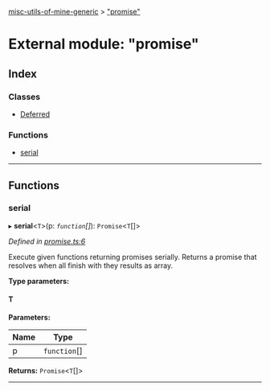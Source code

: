 [misc-utils-of-mine-generic](../README.md) > ["promise"](../modules/_promise_.md)

# External module: "promise"

## Index

### Classes

* [Deferred](../classes/_promise_.deferred.md)

### Functions

* [serial](_promise_.md#serial)

---

## Functions

<a id="serial"></a>

###  serial

▸ **serial**<`T`>(p: *`function`[]*): `Promise`<`T`[]>

*Defined in [promise.ts:6](https://github.com/cancerberoSgx/misc-utils-of-mine/blob/6844400/misc-utils-of-mine-generic/src/promise.ts#L6)*

Execute given functions returning promises serially. Returns a promise that resolves when all finish with they results as array.

**Type parameters:**

#### T 
**Parameters:**

| Name | Type |
| ------ | ------ |
| p | `function`[] |

**Returns:** `Promise`<`T`[]>

___


